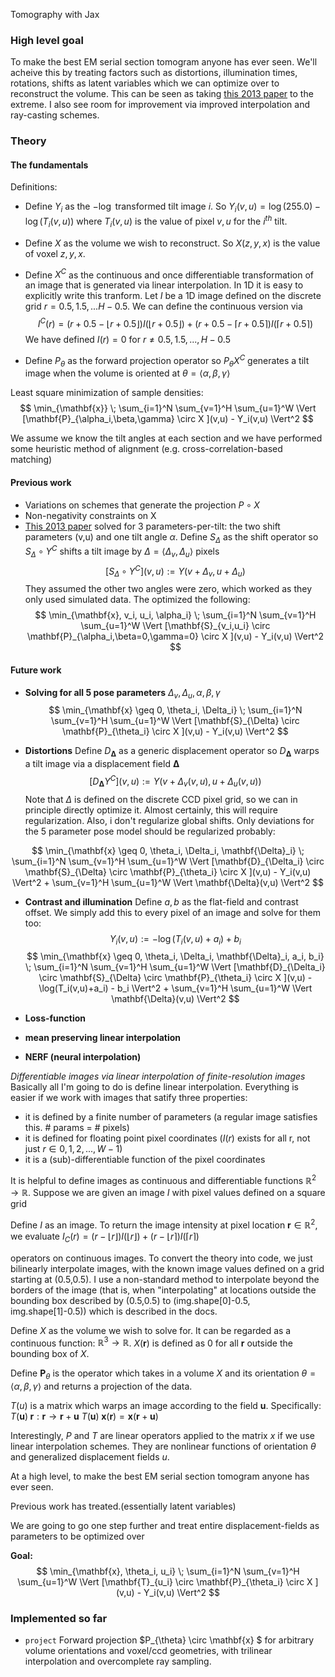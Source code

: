 Tomography with Jax 
### High level goal
To make the best EM serial section tomogram anyone has ever seen. We'll acheive this by treating factors such as distortions, illumination times, rotations, shifts as latent variables which we can optimize over to reconstruct the volume. This can be seen as taking [this 2013 paper](https://link.springer.com/chapter/10.1007/978-3-642-38886-6_46) to the extreme. I also see room for improvement via improved interpolation and ray-casting schemes.
<!-- 5 improvements
--------------
- solve for sample warping
- allow for arbitrary constrast per image
- more natural loss function
- improved interpolation strategies
- improved ray sampling strategies -->

<!-- ### Installation

### Example usage

```python
y = project(vol, orientation_params, geometry_params, ray_params)
```
 -->
### Theory
#### The fundamentals
Definitions:
- Define $Y_i$ as the $-\log$ transformed tilt image $i$. So $Y_i(v,u) = \log(255.0) - \log(T_i(v,u))$ where $T_i(v,u)$ is the value of pixel $v,u$ for the $i^{th}$ tilt.

- Define $X$ as the volume we wish to reconstruct. So $X(z,y,x)$ is the value of voxel $z,y,x$.

- Define $X^C$ as the continuous and once differentiable transformation of an image that is generated via linear interpolation. In 1D it is easy to explicitly write this tranform. Let $I$ be a 1D image defined on the discrete grid $r=0.5,1.5,...H-0.5$. We can define the continuous version via
$$ I^C(r) = (r+0.5-\lfloor r+0.5\rfloor) I(\lfloor r+0.5\rfloor) + (r+0.5-\lceil r+0.5\rceil) I(\lceil r+0.5\rceil)$$
We have defined $I(r)=0$ for $r \neq 0.5,1.5,...,H-0.5$

- Define $P_{\theta}$ as the forward projection operator so $P_{\theta} X^C$ generates a tilt image when the volume is oriented at $\theta=\langle \alpha,\beta,\gamma\rangle$ 

Least square minimization of sample densities:
$$ \min_{\mathbf{x}} \; \sum_{i=1}^N \sum_{v=1}^H \sum_{u=1}^W  \Vert [\mathbf{P}_{\alpha_i,\beta,\gamma} \circ X ](v,u) - Y_i(v,u)  \Vert^2 $$

We assume we know the tilt angles at each section and we have performed some heuristic method of alignment (e.g. cross-correlation-based matching)

#### Previous work 
- Variations on schemes that generate the projection $P \circ X$
- Non-negativity constraints on X
- [This 2013 paper](https://link.springer.com/chapter/10.1007/978-3-642-38886-6_46) solved for 3 parameters-per-tilt: the two shift parameters (v,u) and one tilt angle $\alpha$. Define $S_{\Delta}$ as the shift operator so $S_{\Delta} \circ Y^C$ shifts a tilt image by $\Delta=\langle \Delta_v,\Delta_u\rangle$ pixels
$$ [S_{\Delta} \circ Y^C](v,u) := Y(v+\Delta_v,u+\Delta_u)$$
They assumed the other two angles were zero, which worked as they only used simulated data. The optimized the following: 
$$ \min_{\mathbf{x}, v_i, u_i, \alpha_i} \; \sum_{i=1}^N \sum_{v=1}^H \sum_{u=1}^W  \Vert [\mathbf{S}_{v_i,u_i} \circ \mathbf{P}_{\alpha_i,\beta=0,\gamma=0} \circ X ](v,u) - Y_i(v,u)  \Vert^2 $$

#### Future work
- **Solving for all 5 pose parameters** $\Delta_v,\Delta_u,\alpha,\beta,\gamma$
$$ \min_{\mathbf{x} \geq 0, \theta_i, \Delta_i} \; \sum_{i=1}^N \sum_{v=1}^H \sum_{u=1}^W  \Vert [\mathbf{S}_{\Delta} \circ \mathbf{P}_{\theta_i} \circ X ](v,u) - Y_i(v,u)  \Vert^2 $$

- **Distortions** Define $D_{\mathbf{\Delta}}$ as a generic displacement operator so $D_{\mathbf{\Delta}}$ warps a tilt image via a displacement field $\mathbf{\Delta}$
$$ [D_{\mathbf{\Delta}} Y^C](v,u) := Y(v+\Delta_v(v,u),u+\Delta_u(v,u))$$
Note that $\Delta$ is defined on the discrete CCD pixel grid, so we can in principle directly optimize it. Almost certainly, this will require regularization. Also, i don't regularize global shifts. Only deviations for the 5 parameter pose model should be regularized probably:

$$ \min_{\mathbf{x} \geq 0, \theta_i, \Delta_i, \mathbf{\Delta}_i} \; \sum_{i=1}^N \sum_{v=1}^H \sum_{u=1}^W  \Vert [\mathbf{D}_{\Delta_i} \circ \mathbf{S}_{\Delta} \circ \mathbf{P}_{\theta_i} \circ X ](v,u) - Y_i(v,u)  \Vert^2 + \sum_{v=1}^H \sum_{u=1}^W \Vert \mathbf{\Delta}(v,u) \Vert^2 $$

- **Contrast and illumination** Define $a,b$ as the flat-field and contrast offset. We simply add this to every pixel of an image and solve for them too:
$$Y_i(v,u) := -\log(T_i(v,u) + a_i) + b_i$$
$$ \min_{\mathbf{x} \geq 0, \theta_i, \Delta_i, \mathbf{\Delta}_i, a_i, b_i} \; \sum_{i=1}^N \sum_{v=1}^H \sum_{u=1}^W  \Vert [\mathbf{D}_{\Delta_i} \circ \mathbf{S}_{\Delta} \circ \mathbf{P}_{\theta_i} \circ X ](v,u) - \log(T_i(v,u)+a_i) - b_i   \Vert^2 + \sum_{v=1}^H \sum_{u=1}^W \Vert \mathbf{\Delta}(v,u) \Vert^2 $$

- **Loss-function**

- **mean preserving linear interpolation**
- **NERF (neural interpolation)**


*Differentiable images via linear interpolation of finite-resolution images* Basically all I'm going to do is define linear interpolation. Everything is easier if we work with images that satify three properties: 
- it is defined by a finite number of parameters (a regular image satisfies this. # params = # pixels)
- it is defined for floating point pixel coordinates ($I(r)$ exists for all r, not just $r \in 0,1,2,...,W-1$)
- it is a (sub)-differentiable function of the pixel coordinates

It is helpful to define images as continuous and differentiable functions $\mathbb{R}^2\rightarrow\mathbb{R}$. Suppose we are given an image $I$ with pixel values defined on a square grid

Define $I$ as an image. To return the image intensity at pixel location $\mathbf{r} \in \mathbb{R}^2$, we evaluate $I_C(r) = (r-\lfloor r\rfloor) I(\lfloor r\rfloor) + (r-\lfloor r\rceil) I(\lceil r\rceil)$

operators on continuous images. To convert the theory into code, we just bilinearly interpolate images, with the known image values defined on a grid starting at (0.5,0.5). I use a non-standard method to interpolate beyond the borders of the image (that is, when "interpolating" at locations outside the bounding box described by (0.5,0.5) to (img.shape[0]-0.5, img.shape[1]-0.5)) which is described in the docs.

Define $X$ as the volume we wish to solve for. It can be regarded as a continuous function: $\mathbb{R}^3\rightarrow\mathbb{R}$. $X(\mathbf{r})$ is defined as 0 for all $\mathbf{r}$ outside the bounding box of $X$.

Define $\mathbf{P}_{\theta}$ is the operator which takes in a volume $X$ and its orientation $\theta=\langle \alpha,\beta,\gamma\rangle$ and returns a projection of the data.

$T(u)$ is a matrix which warps an image according to the field $\mathbf{u}$. Specifically:
$T(\mathbf{u}) \; \mathbf{r}: \mathbf{r} \rightarrow \mathbf{r} + \mathbf{u}$
$T(\mathbf{u}) \; \mathbf{x} (\mathbf{r}) =  \mathbf{x}(\mathbf{r} + \mathbf{u})$

Interestingly, $P$ and $T$ are linear operators applied to the matrix $x$ if we use linear interpolation schemes. They are nonlinear functions of orientation $\theta$ and generalized displacement fields $u$.

At a high level, to make the best EM serial section tomogram anyone has ever seen. 

Previous work has treated.(essentially latent variables)

We are going to go one step further and treat entire displacement-fields as parameters to be optimized over

**Goal:**
$$ \min_{\mathbf{x}, \theta_i, u_i} \; \sum_{i=1}^N \sum_{v=1}^H \sum_{u=1}^W  \Vert [\mathbf{T}_{u_i} \circ \mathbf{P}_{\theta_i} \circ X ](v,u) - Y_i(v,u)  \Vert^2 $$

### Implemented so far
 - ```project``` Forward projection $P_{\theta} \circ \mathbf{x} $ for arbitrary volume orientations and voxel/ccd geometries, with trilinear interpolation and overcomplete ray sampling.